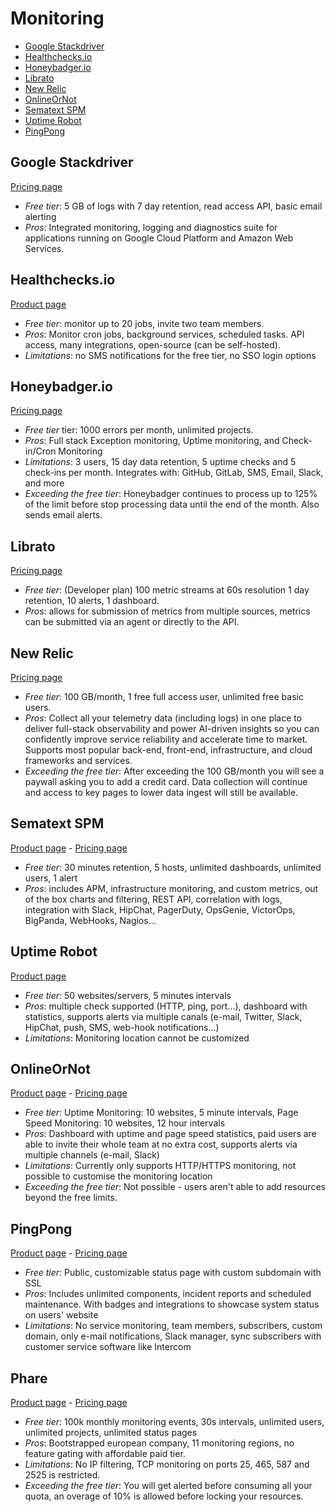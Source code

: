 # Monitoring

<!-- TOC depthFrom:2 -->

- [Google Stackdriver](#google-stackdriver)
- [Healthchecks.io](#healthchecksio)
- [Honeybadger.io](#honeybadgerio)
- [Librato](#librato)
- [New Relic](#new-relic)
- [OnlineOrNot](#onlineornot)
- [Sematext SPM](#sematext-spm)
- [Uptime Robot](#uptime-robot)
- [PingPong](#pingpong)

<!-- /TOC -->

## Google Stackdriver

[Pricing page](https://cloud.google.com/stackdriver/pricing)

* *Free tier*: 5 GB of logs with 7 day retention, read access API, basic email alerting
* *Pros*: Integrated monitoring, logging and diagnostics suite for applications running on Google Cloud Platform and Amazon Web Services.

## Healthchecks.io

[Product page](https://healthchecks.io)

* *Free tier*: monitor up to 20 jobs, invite two team members.
* *Pros*: Monitor cron jobs, background services, scheduled tasks. API access, many integrations, open-source (can be self-hosted).
* *Limitations*: no SMS notifications for the free tier, no SSO login options

## Honeybadger.io

[Pricing page](https://www.honeybadger.io/plans/)

* *Free tier* tier: 1000 errors per month, unlimited projects.
* *Pros*: Full stack Exception monitoring, Uptime monitoring, and Check-in/Cron Monitoring
* *Limitations*: 3 users, 15 day data retention, 5 uptime checks and 5 check-ins per month. Integrates with: GitHub, GitLab, SMS, Email, Slack, and more
* *Exceeding the free tier*: Honeybadger continues to process up to 125% of the limit before stop processing data until the end of the month. Also sends email alerts.

## Librato

[Pricing page](https://www.librato.com/pricing)

* *Free tier*: (Developer plan) 100 metric streams at 60s resolution 1 day retention, 10 alerts, 1 dashboard.
* *Pros*: allows for submission of metrics from multiple sources, metrics can be submitted via an agent or directly to the API.

## New Relic

[Pricing page](https://newrelic.com/pricing)

* *Free tier*: 100 GB/month, 1 free full access user, unlimited free basic users.
* *Pros*: Collect all your telemetry data (including logs) in one place to deliver full-stack observability and power AI-driven insights so you can confidently improve service reliability and accelerate time to market. Supports most popular back-end, front-end, infrastructure, and cloud frameworks and services.
* *Exceeding the free tier*: After exceeding the 100 GB/month you will see a paywall asking you to add a credit card. Data collection will continue and access to key pages to lower data ingest will still be available.

## Sematext SPM

[Product page](https://sematext.com/spm) - [Pricing page](http://sematext.com/spm/#plans-and-pricing)

* *Free tier*: 30 minutes retention, 5 hosts, unlimited dashboards, unlimited users, 1 alert
* *Pros*: includes APM, infrastructure monitoring, and custom metrics, out of the box charts and filtering, REST API, correlation with logs, integration with Slack, HipChat, PagerDuty, OpsGenie, VictorOps, BigPanda, WebHooks, Nagios...

## Uptime Robot

[Product page](http://uptimerobot.com/)

* *Free tier*: 50 websites/servers, 5 minutes intervals
* *Pros*: multiple check supported (HTTP, ping, port...), dashboard with statistics, supports alerts via multiple canals (e-mail, Twitter, Slack, HipChat, push, SMS, web-hook notifications...)
* *Limitations*: Monitoring location cannot be customized


## OnlineOrNot

[Product page](http://onlineornot.com/) - [Pricing page](https://onlineornot.com/pricing)

- *Free tier*: Uptime Monitoring: 10 websites, 5 minute intervals, Page Speed Monitoring: 10 websites, 12 hour intervals
- *Pros*: Dashboard with uptime and page speed statistics, paid users are able to invite their whole team at no extra cost, supports alerts via multiple channels (e-mail, Slack)
- *Limitations*: Currently only supports HTTP/HTTPS monitoring, not possible to customise the monitoring location
- *Exceeding the free tier*: Not possible - users aren't able to add resources beyond the free limits.

## PingPong

[Product page](https://pingpong.one/) - [Pricing page](https://pingpong.one/pricing/)

* *Free tier*: Public, customizable status page with custom subdomain with SSL
* *Pros*: Includes unlimited components, incident reports and scheduled maintenance. With badges and integrations to showcase system status on users' website
* *Limitations*: No service monitoring, team members, subscribers, custom domain, only e-mail notifications, Slack manager, sync subscribers with customer service software like Intercom

## Phare

[Product page](https://phare.io) - [Pricing page](https://phare.io/pricing)

* *Free tier*: 100k monthly monitoring events, 30s intervals, unlimited users, unlimited projects, unlimited status pages
* *Pros*: Bootstrapped european company, 11 monitoring regions, no feature gating with affordable paid tier.
* *Limitations*: No IP filtering, TCP monitoring on ports 25, 465, 587 and 2525 is restricted.
* *Exceeding the free tier*: You will get alerted before consuming all your quota, an overage of 10% is allowed before locking your resources. 

